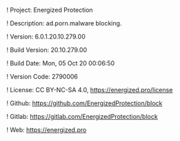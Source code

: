 ! Project: Energized Protection

! Description: ad.porn.malware blocking.

! Version: 6.0.1.20.10.279.00

! Build Version: 20.10.279.00

! Build Date: Mon, 05 Oct 20 00:06:50

! Version Code: 2790006

! License: CC BY-NC-SA 4.0, https://energized.pro/license

! Github: https://github.com/EnergizedProtection/block

! Gitlab: https://gitlab.com/EnergizedProtection/block


! Web: https://energized.pro
